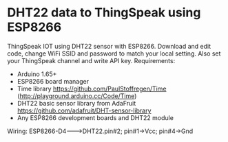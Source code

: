 # DHT22 data to ThingSpeak using ESP8266
ThingSpeak IOT using DHT22 sensor with ESP8266.
Download and edit code, change WiFi SSID and password to match your local setting.  Also set your ThingSpeak channel and write API key.
Requirements:
- Arduino 1.65+
- ESP8266 board manager
- Time library https://github.com/PaulStoffregen/Time (http://playground.arduino.cc/Code/Time)
- DHT22 basic sensor library from AdaFruit https://github.com/adafruit/DHT-sensor-library
- Any ESP8266 development boards and DHT22 module

Wiring:
  ESP8266-D4--->DHT22.pin#2; pin#1->Vcc; pin#4->Gnd

